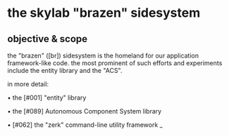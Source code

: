 # the skylab "brazen" sidesystem

## objective & scope

the "brazen" ([br]) sidesystem is the homeland for our application
framework-like code. the most prominent of such efforts and experiments
include the entity library and the "ACS".

in more detail:

  • the [#001] "entity" library

  • the [#089] Autonomous Component System library

  • [#062] the "zerk" command-line utility framework
_
